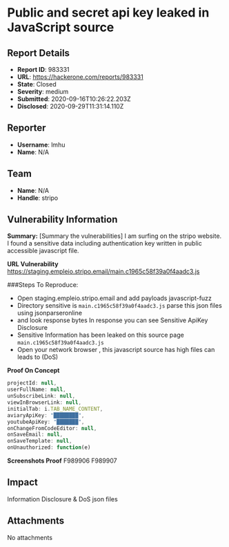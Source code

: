 # Public and secret api key leaked  in JavaScript source

## Report Details
- **Report ID**: 983331
- **URL**: https://hackerone.com/reports/983331
- **State**: Closed
- **Severity**: medium
- **Submitted**: 2020-09-16T10:26:22.203Z
- **Disclosed**: 2020-09-29T11:31:14.110Z

## Reporter
- **Username**: lmhu
- **Name**: N/A

## Team
- **Name**: N/A
- **Handle**: stripo

## Vulnerability Information
**Summary:** [Summary the vulnerabilities]
I am surfing on the stripo website. I found a sensitive data including authentication key written in public accessible javascript file.

**URL Vulnerability**
https://staging.empleio.stripo.email/main.c1965c58f39a0f4aadc3.js

###Steps To Reproduce:
  * Open staging.empleio.stripo.email and add payloads javascript-fuzz
  * Directory sensitive is ``main.c1965c58f39a0f4aadc3.js`` parse this json files using jsonparseronline
  * and look response bytes In response you can see Sensitive ApiKey Disclosure
  * Sensitive Information has been leaked on this source page ``main.c1965c58f39a0f4aadc3.js``
  * Open your network browser , this javascript source has high files can leads to (DoS)

**Proof On Concept**
```javascript
projectId: null,
userFullName: null,
unSubscribeLink: null,
viewInBrowserLink: null,
initialTab: i.TAB_NAME_CONTENT,
aviaryApiKey: "████████",
youtubeApiKey: "███████",
onChangeFromCodeEditor: null,
onSaveEmail: null,
onSaveTemplate: null,
onUnauthorized: function(e)
```
**Screenshots Proof**
F989906
F989907

## Impact

Information Disclosure & DoS json files

## Attachments
No attachments
